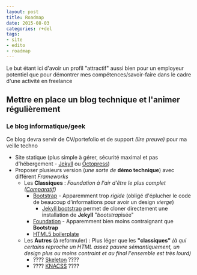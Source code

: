 ```yaml
---
layout: post
title: Roadmap
date: 2015-08-03
categories: r+del
tags:
- site
- edito
- roadmap
---
```



Le but étant ici d'avoir un profil "attractif" aussi bien pour un employeur potentiel que pour démontrer mes compétences/savoir-faire dans le cadre d'une activité en freelance

## Mettre en place un blog technique et l'animer régulièrement

### Le blog informatique/geek
Ce blog devra servir de CV/portefolio et de support *(lire preuve)* pour ma veille techno

 * Site statique (plus simple à gérer, sécurité maximal et pas d'hébergement - [Jekyll](http://jekyllrb.com/) ou [Octopress](http://octopress.org/))
 * Proposer plusieurs version (*une sorte de* **démo technique**) avec différent *Frameworks*
     - Les **Classiques** : *Foundation à l'air d'être le plus complet ([Comparatif](http://responsive.vermilion.com/compare.php))*
         + [Bootstrap](http://getbootstrap.com/) - Apparemment trop *rigide* (obligé d'éplucher le code de beaucoup d’informations pour avoir un design *vierge*)
             * [Jekyll bootstrap](http://jekyllbootstrap.com/) permet de cloner directement une installation de **Jekyll** "*bootstrap*isée"
         + [Foundation](http://foundation.zurb.com/) - Apparemment bien moins contraignant que **Bootstrap**
         + [HTML5 boilerplate](http://html5boilerplate.com/)
     - Les **Autres** (à reformuler) : Plus léger que les **"classiques"** *(à qui certains reproche un HTML assez pauvre sémantiquement, un design plus ou moins contraint et au final l'ensemble est très lourd)*
         + ???? [Skeleton](http://getskeleton.com/) ????
         + ???? [KNACSS](http://knacss.com/) ????